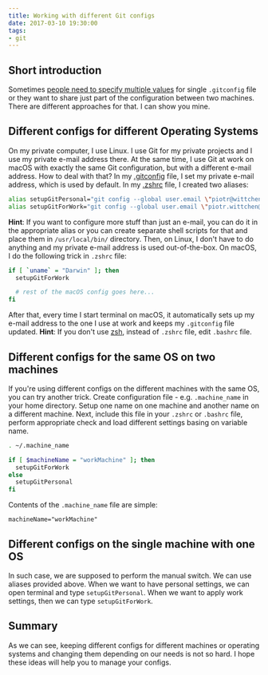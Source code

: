```yaml
---
title: Working with different Git configs
date: 2017-03-10 19:30:00
tags:
- git
---
```


Short introduction
------------------

Sometimes [people need to specify multiple values](http://stackoverflow.com/questions/4220416/can-i-specify-multiple-users-for-myself-in-gitconfig) for single `.gitconfig` file or they want to share just part of the configuration between two machines. There are different approaches for that. I can show you mine.

Different configs for different Operating Systems
-------------------------------------------------

On my private computer, I use Linux. I use Git for my private projects and I use my private e-mail address there. At the same time, I use Git at work on macOS with exactly the same Git configuration, but with a different e-mail address. How to deal with that? In my [.gitconfig](https://github.com/pwittchen/dotfiles/blob/master/.gitconfig) file, I set my private e-mail address, which is used by default. In my [.zshrc](https://github.com/pwittchen/dotfiles/blob/master/.zshrc) file, I created two aliases:

```bash
alias setupGitPersonal="git config --global user.email \"piotr@wittchen.biz.pl\""
alias setupGitForWork="git config --global user.email \"piotr.wittchen@sap.com\""
```

**Hint**: If you want to configure more stuff than just an e-mail, you can do it in the appropriate alias or you can create separate shell scripts for that and place them in `/usr/local/bin/` directory. Then, on Linux, I don't have to do anything and my private e-mail address is used out-of-the-box. On macOS, I do the following trick in `.zshrc` file:

```bash
if [ `uname` = "Darwin" ]; then
  setupGitForWork

  # rest of the macOS config goes here...
fi
```

After that, every time I start terminal on macOS, it automatically sets up my e-mail address to the one I use at work and keeps my `.gitconfig` file updated. **Hint**: If you don't use [zsh](https://en.wikipedia.org/wiki/Z_shell), instead of `.zshrc` file, edit `.bashrc` file.

Different configs for the same OS on two machines
-------------------------------------------------

If you're using different configs on the different machines with the same OS, you can try another trick. Create configuration file - e.g. `.machine_name` in your home directory. Setup one name on one machine and another name on a different machine. Next, include this file in your `.zshrc` or `.bashrc` file, perform appropriate check and load different settings basing on variable name.

```bash
. ~/.machine_name

if [ $machineName = "workMachine" ]; then
  setupGitForWork
else
  setupGitPersonal
fi
```

Contents of the `.machine_name` file are simple:

```
machineName="workMachine"
```

Different configs on the single machine with one OS
---------------------------------------------------

In such case, we are supposed to perform the manual switch. We can use aliases provided above. When we want to have personal settings, we can open terminal and type `setupGitPersonal`. When we want to apply work settings, then we can type `setupGitForWork`.

Summary
-------

As we can see, keeping different configs for different machines or operating systems and changing them depending on our needs is not so hard. I hope these ideas will help you to manage your configs.
